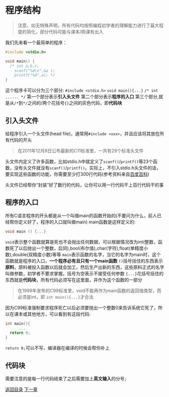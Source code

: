 # 程序结构
> 注意，如无特殊声明，所有代码均按照编程初学者的理解能力进行了最大程度的简化，部分代码可能与课本/网课有出入

我们先来看一个最简单的程序：
``` c
#include <stdio.h>

void main() {
  /* int a,b,c;
    scanf("%d\n",&a );
    printf("%d",a); */
}
```
这个程序卡可以分为三个部分:
`#include <stdio.h>`
`void main(){...}`
`/* int ...... */`
第一个部分表示**引入头文件**
第二个部分表示**程序的入口**
第三个部分,就是从`/*`到`*/`之间的/两个花括号`{}`之间的灰色代码，即**代码块**
## 引入头文件
给程序引入一个头文件(head file)，通常用`#include <xxx>`，并且应该将其放在所有代码的开头
> 在2011年12月8日公布最新的C11标准里，一共有29个标准头文件

头文件内定义了许多函数，比如stdio.h中就定义了`scanf()`/`printf()`等23个函数，没有头文件就没有`scanf()`/`printf()`。实际上，不引入stdio.h头文件的话，要实现这些函数的功能，你需要至少打300行代码(参考资料来自[百度百科](https://baike.baidu.com/item/stdio.h))

头文件已经帮你“封装”好了数行的代码，让你可以用一行代码干上百行代码干的事
## 程序的入口
所有C语言程序的开头都是从一个叫做main的函数开始的(不要问为什么，前人已经帮你定义好了，程序的入口就叫做main)
main函数是这样定义的:
````c
void main () {...}
````
`void`表示整个函数就算是死也不会抛出任何数据，可以根据情况改为int(整数，函数死了以后抛出一个整数，后同),bool(布尔值),char(字符),float(单精度小数),double(双精度小数)等等
`main`表示函数的名字，当它的名字为main时，这个函数就是程序的入口，**一个程序必有且只有一个main函数**
`()`括号括住的东西表示**原料**，原料被投入函数以后就会加工，然后生产出新的东西，这些原料正式的名字叫做参数，初学者不要求掌握。括号为空表示不接受任何参数
`{...}`花括号括住的东西就是**代码块**，所有代码必须写在这里面，并作为这个函数的一部分
> 在1999年发布的C99标准里，void不能再作为main函数的返回值类型，而必须是int，即 `int main(){...}`才合法

因为C99标准强制要求程序死亡以后必须要抛出一个整数0来告诉系统它死了，所以在课本或其他地方，可以看到有这段代码:
```` c
int main(){
      ...
  return 0;
}
````
`return 0;`可以不写，编译器在编译的时候会帮你补上

## 代码块
需要注意的是每一行代码结束了之后需要加上**英文输入**的分号`;`

[返回目录](./README.md)   [下一章](./函数.md)
